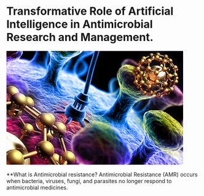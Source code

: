 # **Transformative Role of Artificial Intelligence in Antimicrobial Research and Management.**
![Tux, the Linux mascot](Nanotechnology.jpeg)

**What is Antimicrobial resistance?
Antimicrobial Resistance (AMR) occurs when bacteria, viruses, fungi, and parasites no longer respond to antimicrobial medicines. 


 

 
